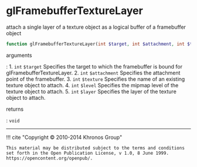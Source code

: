 # glFramebufferTextureLayer
attach a single layer of a texture object as a logical buffer of a
framebuffer object

```php
function glFramebufferTextureLayer(int $target, int $attachment, int $texture, int $level, int $layer) : void
```

arguments

:    1. `int` `$target` Specifies the target to which the framebuffer is bound for
    glFramebufferTextureLayer.
    2. `int` `$attachment` Specifies the attachment point of the framebuffer.
    3. `int` `$texture` Specifies the name of an existing texture object to
    attach.
    4. `int` `$level` Specifies the mipmap level of the texture object to attach.
    5. `int` `$layer` Specifies the layer of the texture object to attach.

returns

:    `void` 

---
     

!!! cite "Copyright © 2010-2014 Khronos Group"

    This material may be distributed subject to the terms and conditions set forth in the Open Publication License, v 1.0, 8 June 1999. https://opencontent.org/openpub/.
